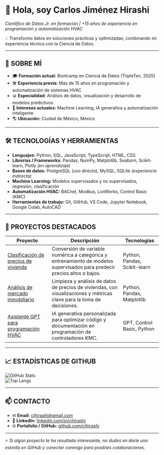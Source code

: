 # 👋 Hola, soy Carlos Jiménez Hirashi  
*Científico de Datos Jr. en formación | +15 años de experiencia en programación y automatización HVAC*

💡 Transformo datos en soluciones prácticas y optimizadas, combinando mi experiencia técnica con la Ciencia de Datos.

---

## 🚀 SOBRE MÍ
- 🎓 **Formación actual:** Bootcamp en Ciencia de Datos (TripleTen, 2025)  
- 🛠 **Experiencia previa:** Más de 15 años en programación y automatización de sistemas HVAC  
- 📊 **Especialidad:** Análisis de datos, visualización y desarrollo de modelos predictivos  
- 🤖 **Intereses actuales:** Machine Learning, IA generativa y automatización inteligente  
- 🌎 **Ubicación:** Ciudad de México, México

---

## 🛠 TECNOLOGÍAS Y HERRAMIENTAS
- **Lenguajes:** Python, SQL, JavaScript, TypeScript, HTML, CSS  
- **Librerías / Frameworks:** Pandas, NumPy, Matplotlib, Seaborn, Scikit-learn, Plotly *(en aprendizaje)*  
- **Bases de datos:** PostgreSQL (uso directo), MySQL, SQLite *(experiencia indirecta)*  
- **Machine Learning:** Modelos supervisados y no supervisados, regresión, clasificación  
- **Automatización HVAC:** BACnet, Modbus, LonWorks, Control Basic (KMC)  
- **Herramientas de trabajo:** Git, GitHub, VS Code, Jupyter Notebook, Google Colab, AutoCAD

---

## 📌 PROYECTOS DESTACADOS

| Proyecto | Descripción | Tecnologías |
|----------|-------------|-------------|
| [Clasificación de precios de vivienda](https://github.com/cjhirashi/proyecto-clasificacion-precios) | Conversión de variable numérica a categórica y entrenamiento de modelos supervisados para predecir precios altos o bajos. | Python, Pandas, Scikit-learn |
| [Análisis de mercado inmobiliario](https://github.com/cjhirashi/proyecto-analisis-inmobiliario) | Limpieza y análisis de datos de precios de viviendas, con visualizaciones y métricas clave para la toma de decisiones. | Python, Pandas, Matplotlib |
| [Asistente GPT para programación HVAC](https://github.com/cjhirashi/asistente-gpt-hvac) | IA generativa personalizada para optimizar código y documentación en programación de controladores KMC. | GPT, Control Basic, Python |

---

## 📈 ESTADÍSTICAS DE GITHUB
![GitHub Stats](https://github-readme-stats.vercel.app/api?username=cjhirashi&show_icons=true&theme=tokyonight)  
![Top Langs](https://github-readme-stats.vercel.app/api/top-langs/?username=cjhirashi&layout=compact&theme=tokyonight)

---

## 📫 CONTACTO
- ✉ **Email:** [cjhirashi@gmail.com](mailto:cjhirashi@gmail.com)  
- 💼 **LinkedIn:** [linkedin.com/in/cjhirashi](https://www.linkedin.com/in/cjhirashi)  
- 🌐 **Portafolio / GitHub:** [github.com/cjhirashi](https://github.com/cjhirashi)

---

⭐ *Si algún proyecto te ha resultado interesante, no dudes en darle una estrella en GitHub y conectar conmigo para posibles colaboraciones.*
